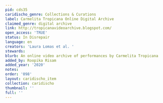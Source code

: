 ```yaml
---
pid: cds35
caridischo_genre: Collections & Curations
label: Carmelita Tropicana Online Digital Archive
claimed_genre: digital archive
link: http://tropicanavideoarchive.blogspot.com/
open_access: 'TRUE'
status: In Disrepair
language: en
creators: 'Laura Lomas et al. '
stewards: 
blurb: An online video archive of performances by Carmelita Tropicana
added_by: Roopika Risam
added_year: '2020'
notes: 
order: '098'
layout: caridischo_item
collection: caridischo
thumbnail: ''
full: ''
---
```

